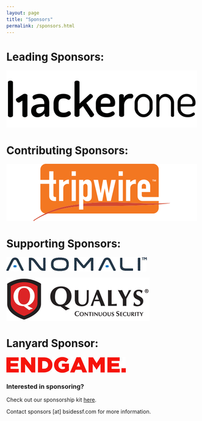 ```yaml
---
layout: page
title: "Sponsors"
permalink: /sponsors.html
---    
```


# Leading Sponsors:  

![alt text](images/sponsors_2017/hackerone.png "HackerOne Logo")  
  

# Contributing Sponsors:

![alt text](images/sponsors_2017/tripwire.png "Tripwire Logo")


# Supporting Sponsors:

![alt text](images/sponsors_2017/Anomali_Logo.jpg "Anomali Logo")


![alt text](images/sponsors_2017/qualys_75.png "Qualys Logo")


# Lanyard Sponsor:

![alt text](images/sponsors_2017/Endgame_Logo_Half2.jpg "Endgame Logo")


### Interested in sponsoring?

Check out our sponsorship kit [here](https://drive.google.com/file/d/0ByXZtaPFWlMiSGF5c2xKZzEyNms/view?usp=sharing).

Contact sponsors [at] bsidessf.com for more information.   
